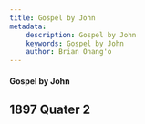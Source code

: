 ```yaml
---
title: Gospel by John
metadata:
    description: Gospel by John
    keywords: Gospel by John
    author: Brian Onang'o
---
```


#### Gospel by John

## 1897 Quater 2
